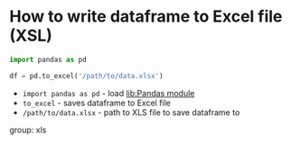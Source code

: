 # How to write dataframe to Excel file (XSL)

```python
import pandas as pd

df = pd.to_excel('/path/to/data.xlsx')
```

- `import pandas as pd` - load [lib:Pandas module](/python-pandas/how-to-install-pandas)
- `to_excel` - saves dataframe to Excel file
- `/path/to/data.xlsx` - path to XLS file to save dataframe to

group: xls


